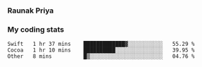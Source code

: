 ### Raunak Priya

### My coding stats

<!--START_SECTION:waka-->
```text
Swift   1 hr 37 mins    █████████████▓░░░░░░░░░░░   55.29 % 
Cocoa   1 hr 10 mins    ██████████░░░░░░░░░░░░░░░   39.95 % 
Other   8 mins          █▒░░░░░░░░░░░░░░░░░░░░░░░   04.76 % 
```
<!--END_SECTION:waka-->
